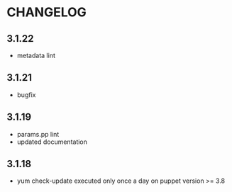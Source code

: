 # CHANGELOG

## 3.1.22

* metadata lint

## 3.1.21

* bugfix

## 3.1.19

* params.pp lint
* updated documentation

## 3.1.18

* yum check-update executed only once a day on puppet version >= 3.8
